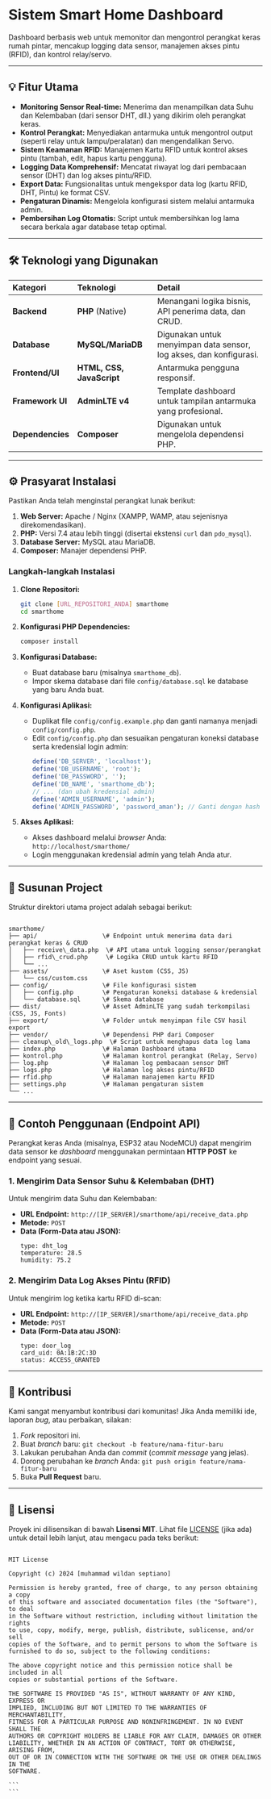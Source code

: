 
# Sistem Smart Home Dashboard

Dashboard berbasis web untuk memonitor dan mengontrol perangkat keras rumah pintar, mencakup logging data sensor, manajemen akses pintu (RFID), dan kontrol relay/servo.

---

## 💡 Fitur Utama

* **Monitoring Sensor Real-time:** Menerima dan menampilkan data Suhu dan Kelembaban (dari sensor DHT, dll.) yang dikirim oleh perangkat keras.
* **Kontrol Perangkat:** Menyediakan antarmuka untuk mengontrol output (seperti relay untuk lampu/peralatan) dan mengendalikan Servo.
* **Sistem Keamanan RFID:** Manajemen Kartu RFID untuk kontrol akses pintu (tambah, edit, hapus kartu pengguna).
* **Logging Data Komprehensif:** Mencatat riwayat log dari pembacaan sensor (DHT) dan log akses pintu/RFID.
* **Export Data:** Fungsionalitas untuk mengekspor data log (kartu RFID, DHT, Pintu) ke format CSV.
* **Pengaturan Dinamis:** Mengelola konfigurasi sistem melalui antarmuka admin.
* **Pembersihan Log Otomatis:** Script untuk membersihkan log lama secara berkala agar database tetap optimal.

---

## 🛠️ Teknologi yang Digunakan

| Kategori | Teknologi | Detail |
| :--- | :--- | :--- |
| **Backend** | **PHP** (Native) | Menangani logika bisnis, API penerima data, dan CRUD. |
| **Database** | **MySQL/MariaDB** | Digunakan untuk menyimpan data sensor, log akses, dan konfigurasi. |
| **Frontend/UI** | **HTML, CSS, JavaScript** | Antarmuka pengguna responsif. |
| **Framework UI** | **AdminLTE v4** | Template dashboard untuk tampilan antarmuka yang profesional. |
| **Dependencies** | **Composer** | Digunakan untuk mengelola dependensi PHP. |

---

## ⚙️ Prasyarat Instalasi

Pastikan Anda telah menginstal perangkat lunak berikut:

1.  **Web Server:** Apache / Nginx (XAMPP, WAMP, atau sejenisnya direkomendasikan).
2.  **PHP:** Versi 7.4 atau lebih tinggi (disertai ekstensi `curl` dan `pdo_mysql`).
3.  **Database Server:** MySQL atau MariaDB.
4.  **Composer:** Manajer dependensi PHP.

### Langkah-langkah Instalasi

1.  **Clone Repositori:**
    ```bash
    git clone [URL_REPOSITORI_ANDA] smarthome
    cd smarthome
    ```

2.  **Konfigurasi PHP Dependencies:**
    ```bash
    composer install
    ```

3.  **Konfigurasi Database:**
    * Buat database baru (misalnya `smarthome_db`).
    * Impor skema database dari file `config/database.sql` ke database yang baru Anda buat.

4.  **Konfigurasi Aplikasi:**
    * Duplikat file `config/config.example.php` dan ganti namanya menjadi `config/config.php`.
    * Edit `config/config.php` dan sesuaikan pengaturan koneksi database serta kredensial login admin:
        ```php
        define('DB_SERVER', 'localhost');
        define('DB_USERNAME', 'root');
        define('DB_PASSWORD', '');
        define('DB_NAME', 'smarthome_db');
        // ... (dan ubah kredensial admin)
        define('ADMIN_USERNAME', 'admin');
        define('ADMIN_PASSWORD', 'password_aman'); // Ganti dengan hash password aman
        ```

5.  **Akses Aplikasi:**
    * Akses dashboard melalui *browser* Anda: `http://localhost/smarthome/`
    * Login menggunakan kredensial admin yang telah Anda atur.

---

## 🌳 Susunan Project

Struktur direktori utama project adalah sebagai berikut:

````

smarthome/
├── api/                  \# Endpoint untuk menerima data dari perangkat keras & CRUD
│   ├── receive\_data.php  \# API utama untuk logging sensor/perangkat
│   ├── rfid\_crud.php     \# Logika CRUD untuk kartu RFID
│   └── ...
├── assets/               \# Aset kustom (CSS, JS)
│   └── css/custom.css
├── config/               \# File konfigurasi sistem
│   ├── config.php        \# Pengaturan koneksi database & kredensial
│   └── database.sql      \# Skema database
├── dist/                 \# Asset AdminLTE yang sudah terkompilasi (CSS, JS, Fonts)
├── export/               \# Folder untuk menyimpan file CSV hasil export
├── vendor/               \# Dependensi PHP dari Composer
├── cleanup\_old\_logs.php  \# Script untuk menghapus data log lama
├── index.php             \# Halaman Dashboard utama
├── kontrol.php           \# Halaman kontrol perangkat (Relay, Servo)
├── log.php               \# Halaman log pembacaan sensor DHT
├── logs.php              \# Halaman log akses pintu/RFID
├── rfid.php              \# Halaman manajemen kartu RFID
├── settings.php          \# Halaman pengaturan sistem
└── ...

````

---

## 🚀 Contoh Penggunaan (Endpoint API)

Perangkat keras Anda (misalnya, ESP32 atau NodeMCU) dapat mengirim data sensor ke *dashboard* menggunakan permintaan **HTTP POST** ke endpoint yang sesuai.

### 1. Mengirim Data Sensor Suhu & Kelembaban (DHT)

Untuk mengirim data Suhu dan Kelembaban:

* **URL Endpoint:** `http://[IP_SERVER]/smarthome/api/receive_data.php`
* **Metode:** `POST`
* **Data (Form-Data atau JSON):**
    ```
    type: dht_log
    temperature: 28.5
    humidity: 75.2
    ```

### 2. Mengirim Data Log Akses Pintu (RFID)

Untuk mengirim log ketika kartu RFID di-scan:

* **URL Endpoint:** `http://[IP_SERVER]/smarthome/api/receive_data.php`
* **Metode:** `POST`
* **Data (Form-Data atau JSON):**
    ```
    type: door_log
    card_uid: 0A:1B:2C:3D
    status: ACCESS_GRANTED
    ```

---

## 🤝 Kontribusi

Kami sangat menyambut kontribusi dari komunitas! Jika Anda memiliki ide, laporan *bug*, atau perbaikan, silakan:

1.  *Fork* repositori ini.
2.  Buat *branch* baru: `git checkout -b feature/nama-fitur-baru`
3.  Lakukan perubahan Anda dan *commit* (*commit message* yang jelas).
4.  Dorong perubahan ke *branch* Anda: `git push origin feature/nama-fitur-baru`
5.  Buka **Pull Request** baru.

---

## 📄 Lisensi

Proyek ini dilisensikan di bawah **Lisensi MIT**. Lihat file [LICENSE](LICENSE) (jika ada) untuk detail lebih lanjut, atau mengacu pada teks berikut:

````

MIT License

Copyright (c) 2024 [muhammad wildan septiano]

Permission is hereby granted, free of charge, to any person obtaining a copy
of this software and associated documentation files (the "Software"), to deal
in the Software without restriction, including without limitation the rights
to use, copy, modify, merge, publish, distribute, sublicense, and/or sell
copies of the Software, and to permit persons to whom the Software is
furnished to do so, subject to the following conditions:

The above copyright notice and this permission notice shall be included in all
copies or substantial portions of the Software.

THE SOFTWARE IS PROVIDED "AS IS", WITHOUT WARRANTY OF ANY KIND, EXPRESS OR
IMPLIED, INCLUDING BUT NOT LIMITED TO THE WARRANTIES OF MERCHANTABILITY,
FITNESS FOR A PARTICULAR PURPOSE AND NONINFRINGEMENT. IN NO EVENT SHALL THE
AUTHORS OR COPYRIGHT HOLDERS BE LIABLE FOR ANY CLAIM, DAMAGES OR OTHER
LIABILITY, WHETHER IN AN ACTION OF CONTRACT, TORT OR OTHERWISE, ARISING FROM,
OUT OF OR IN CONNECTION WITH THE SOFTWARE OR THE USE OR OTHER DEALINGS IN THE
SOFTWARE.

```
```
